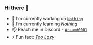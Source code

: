 ### Hi there 👋


- 🔭 I’m currently working on [`Nothing`](https://google.com)
- 🌱 I’m currently learning [_Nothing_](https://google.com)
- 📫 Reach me in Discord - [`Arsam#0001`](https://discord.com/users/478631528180613132)
- ⚡ Fun fact: [_Too Lazy_](https://google.com)
